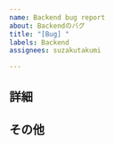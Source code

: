 ```yaml
---
name: Backend bug report
about: Backendのバグ
title: "[Bug] "
labels: Backend
assignees: suzakutakumi

---
```


## 詳細

## その他
